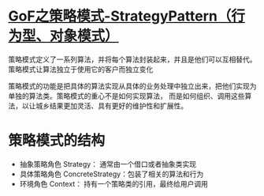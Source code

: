 # [GoF之策略模式-StrategyPattern（行为型、对象模式）]()
策略模式定义了一系列算法，并将每个算法封装起来，并且是他们可以互相替代。策略模式让算法独立于使用它的客户而独立变化  

策略模式的功能是把具体的算法实现从具体的业务处理中独立出来，把他们实现为单独的算法类。策略模式的重心不是如何实现算法，
而是如何组织、调用这些算法，以让城乡结果更加灵活、具有更好的维护性和扩展性。

# 策略模式的结构
- 抽象策略角色 Strategy： 通常由一个借口或者抽象类实现
- 具体策略角色 ConcreteStrategy：包装了相关的算法和行为
- 环境角色 Context： 持有一个策略类的引用，最终给用户调用
